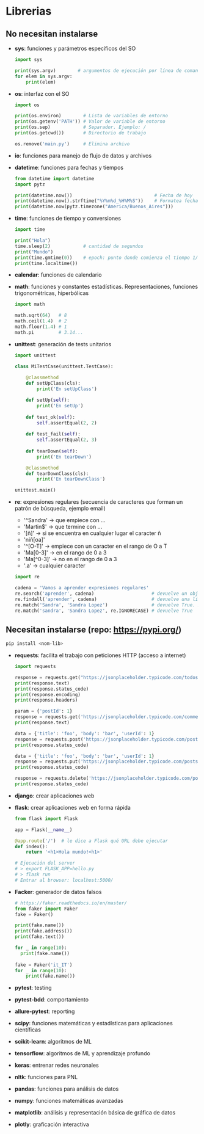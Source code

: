 # Librerias

## No necesitan instalarse

* **sys**: funciones y parámetros específicos del SO

  ```py
  import sys

  print(sys.argv)        # argumentos de ejecución por línea de comandos
  for elem in sys.argv:
      print(elem)
  ```

* **os**: interfaz con el SO

  ```py
  import os

  print(os.environ)        # Lista de variables de entorno
  print(os.getenv('PATH')) # Valor de variable de entorno
  print(os.sep)            # Separador. Ejemplo: /
  print(os.getcwd())       # Directorio de trabajo

  os.remove('main.py')     # Elimina archivo
  ```

* **io**: funciones para manejo de flujo de datos y archivos
  
* **datetime**: funciones para fechas y tiempos
  
  ```py
  from datetime import datetime
  import pytz

  print(datetime.now())                              # Fecha de hoy
  print(datetime.now().strftime("%Y%m%d_%H%M%S"))    # Formatea fecha
  print(datetime.now(pytz.timezone("America/Buenos_Aires")))
  ```

* **time**: funciones de tiempo y conversiones

  ```py
  import time

  print("Hola")
  time.sleep(2)            # cantidad de segundos 
  print("Mundo")
  print(time.gmtime(0))    # epoch: punto donde comienza el tiempo 1/1/1970 00:00:00
  print(time.localtime())
  ```

* **calendar**: funciones de calendario

* **math**: funciones y constantes estadísticas. Representaciones, funciones trigonométricas, hiperbólicas

  ```py
  import math

  math.sqrt(64)   # 8
  math.ceil(1.4)  # 2
  math.floor(1.4) # 1
  math.pi         # 3.14...
  ```

* **unittest**: generación de tests unitarios

  ```py
  import unittest

  class MiTestCase(unittest.TestCase):
      
      @classmethod
      def setUpClass(cls):
          print('En setUpClass')

      def setUp(self):
          print('En setUp')
      
      def test_ok(self):
          self.assertEqual(2, 2)
          
      def test_fail(self):
          self.assertEqual(2, 3)
          
      def tearDown(self):
          print('En tearDown')

      @classmethod
      def tearDownClass(cls):
          print('En tearDownClass')

  unittest.main()
  ```

* **re**: expresiones regulares (secuencia de caracteres que forman un patrón de búsqueda, ejemplo email)
  * '^Sandra' -> que empiece con ...
  * 'Martin$' -> que termine con ...
  * '[ñ]' -> si se encuentra en cualquier lugar el caracter ñ
  * 'niñ[oa]'
  * '^[O-T]' -> empiece con un caracter en el rango de O a T
  * 'Ma[0-3]' -> en el rango de 0 a 3
  * 'Ma[^0-3]' -> no en el rango de 0 a 3
  * '.a' -> cualquier caracter

  ```py
  import re

  cadena = 'Vamos a aprender expresiones regulares'
  re.search('aprender', cadena)                     # devuelve un objeto si está o None caso contrario
  re.findall('aprender', cadena)                    # devuelve una lista. En este caso ['aprender']
  re.match('Sandra', 'Sandra Lopez')                # devuelve True. Busca al comienzo de 'Sandra Lopez' el patrón de búsqueda
  re.match('sandra', 'Sandra Lopez', re.IGNORECASE) # devuelve True
  ```

## Necesitan instalarse (repo: https://pypi.org/)

```sh
pip install <nom-lib>
```

* **requests**: facilita el trabajo con peticiones HTTP (acceso a internet)

  ```py
  import requests

  response = requests.get("https://jsonplaceholder.typicode.com/todos/", verify=False)
  print(response.text)
  print(response.status_code)
  print(response.encoding)
  print(response.headers)

  param = {'postId': 1}
  response = requests.get('https://jsonplaceholder.typicode.com/comments', params=param, verify=False)
  print(response.text)

  data = {'title': 'foo', 'body': 'bar', 'userId': 1}
  response = requests.post('https://jsonplaceholder.typicode.com/posts', params=data, verify=False)
  print(response.status_code)

  data = {'title': 'foo', 'body': 'bar', 'userId': 1}
  response = requests.put('https://jsonplaceholder.typicode.com/posts/1', params=data, verify=False)
  print(response.status_code)

  response = requests.delete('https://jsonplaceholder.typicode.com/posts/1', verify=False)
  print(response.status_code)
  ```

* **django**: crear aplicaciones web

* **flask**: crear aplicaciones web en forma rápida

  ```py
  from flask import Flask

  app = Flask(__name__)

  @app.route('/')  # le dice a Flask qué URL debe ejecutar 
  def index():
      return '<h1>Hola mundo!<h1>'

  # Ejecución del server
  # > export FLASK_APP=hello.py
  # > flask run
  # Entrar al browser: localhost:5000/
  ```

* **Facker**: generador de datos falsos

  ```py
  # https://faker.readthedocs.io/en/master/
  from faker import Faker
  fake = Faker()

  print(fake.name())
  print(fake.address())
  print(fake.text())

  for _ in range(10):
    print(fake.name())
    
  fake = Faker('it_IT')
  for _ in range(10):
      print(fake.name()) 
  ```

* **pytest**: testing
* **pytest-bdd**: comportamiento
* **allure-pytest**: reporting
* **scipy**: funciones matemáticas y estadísticas para aplicaciones científicas
* **scikit-learn**: algoritmos de ML
* **tensorflow**: algoritmos de ML y aprendizaje profundo
* **keras**: entrenar redes neuronales
* **nltk**: funciones para PNL
* **pandas**: funciones para análisis de datos
* **numpy**: funciones matemáticas avanzadas
* **matplotlib**: análisis y representación básica de gráfica de datos
* **plotly**: graficación interactiva
